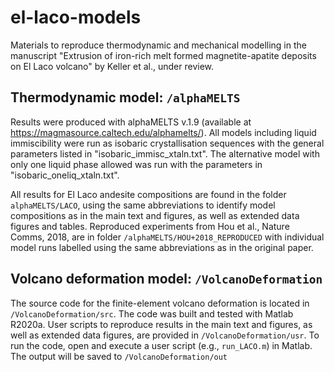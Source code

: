 # el-laco-models
Materials to reproduce thermodynamic and mechanical modelling in the manuscript "Extrusion of iron-rich melt formed magnetite-apatite deposits on El Laco volcano" by Keller et al., under review.

## Thermodynamic model: `/alphaMELTS`
Results were produced with alphaMELTS v.1.9 (available at https://magmasource.caltech.edu/alphamelts/). All models including liquid immiscibility were run as isobaric crystallisation sequences with the general parameters listed in "isobaric_immisc_xtaln.txt". The alternative model with only one liquid phase allowed was run with the parameters in "isobaric_oneliq_xtaln.txt".

All results for El Laco andesite compositions are found in the folder `alphaMELTS/LACO`, using the same abbreviations to identify model compositions as in the main text and figures, as well as extended data figures and tables. Reproduced experiments from Hou et al., Nature Comms, 2018, are in folder `/alphaMELTS/HOU+2018_REPRODUCED` with individual model runs labelled using the same abbreviations as in the original paper.


## Volcano deformation model: `/VolcanoDeformation`
The source code for the finite-element volcano deformation is located in `/VolcanoDeformation/src`. The code was built and tested with Matlab R2020a. User scripts to reproduce results in the main text and figures, as well as extended data figures, are provided in `/VolcanoDeformation/usr`. To run the code, open and execute a user script (e.g., `run_LACO.m`) in Matlab. The output will be saved to `/VolcanoDeformation/out`
